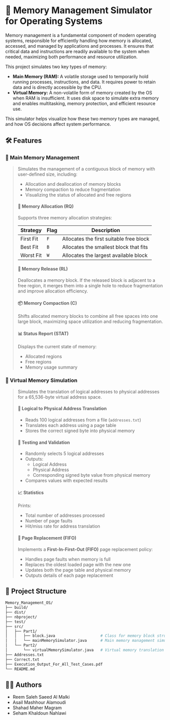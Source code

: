 # 💾 Memory Management Simulator for Operating Systems

Memory management is a fundamental component of modern operating systems, responsible for efficiently handling how memory is allocated, accessed, and managed by applications and processes. It ensures that critical data and instructions are readily available to the system when needed, maximizing both performance and resource utilization.

This project simulates two key types of memory:

- **Main Memory (RAM):** A volatile storage used to temporarily hold running processes, instructions, and data. It requires power to retain data and is directly accessible by the CPU.
- **Virtual Memory:** A non-volatile form of memory created by the OS when RAM is insufficient. It uses disk space to simulate extra memory and enables multitasking, memory protection, and efficient resource use.

This simulator helps visualize how these two memory types are managed, and how OS decisions affect system performance.

## 🛠️ Features

### 📍 Main Memory Management

> Simulates the management of a contiguous block of memory with user-defined size, including:
>
> - Allocation and deallocation of memory blocks  
> - Memory compaction to reduce fragmentation  
> - Visualizing the status of allocated and free regions
>
> #### 🧩 Memory Allocation (RQ)
>
> Supports three memory allocation strategies:
>
> | Strategy   | Flag | Description                                  |
> |------------|------|----------------------------------------------|
> | First Fit  | `F`  | Allocates the first suitable free block      |
> | Best Fit   | `B`  | Allocates the smallest block that fits       |
> | Worst Fit  | `W`  | Allocates the largest available block        |
>
> #### 🧹 Memory Release (RL)
>
> Deallocates a memory block. If the released block is adjacent to a free region, it merges them into a single hole to reduce fragmentation and improve allocation efficiency.
>
> #### 📦 Memory Compaction (C)
>
> Shifts allocated memory blocks to combine all free spaces into one large block, maximizing space utilization and reducing fragmentation.
>
> #### 📊 Status Report (STAT)
>
> Displays the current state of memory:
> - Allocated regions  
> - Free regions  
> - Memory usage summary

### 📍 Virtual Memory Simulation

> Simulates the translation of logical addresses to physical addresses for a 65,536-byte virtual address space.
>
> #### 🧭 Logical to Physical Address Translation
> - Reads 100 logical addresses from a file (`addresses.txt`)
> - Translates each address using a page table
> - Stores the correct signed byte into physical memory
>
> #### 🧪 Testing and Validation
> - Randomly selects 5 logical addresses  
> - Outputs:
>   - Logical Address  
>   - Physical Address  
>   - Corresponding signed byte value from physical memory  
> - Compares values with expected results
>
> #### 📈 Statistics
> Prints:
> - Total number of addresses processed  
> - Number of page faults  
> - Hit/miss rate for address translation
>
> #### 🔁 Page Replacement (FIFO)
> Implements a **First-In-First-Out (FIFO)** page replacement policy:
> - Handles page faults when memory is full  
> - Replaces the oldest loaded page with the new one  
> - Updates both the page table and physical memory  
> - Outputs details of each page replacement

## 📁 Project Structure

   ```bash
   Memory_Management_OS/
   ├── build/
   ├── dist/
   ├── nbproject/
   ├── test/
   ├── src/
   │   ├── Part1/                             
   │   │   ├── block.java                    # Class for memory block structure
   │   │   └── mainMemorySimulator.java      # Main memory management simulator
   │   └── Part2/
   │       └── virtualMemorySimulator.java   # Virtual memory translation and paging
   ├── Addresses.txt
   ├── Correct.txt
   ├── Execution_Output_For_All_Test_Cases.pdf
   └── README.md
   ```
## 👨‍💻 Authors
- Reem Saleh Saeed Al Malki
- Asail Mashhour Alamoudi
- Shahad Maher Magram
- Seham Khaldoun Nahlawi
